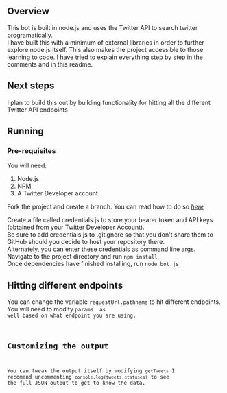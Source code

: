 ## Overview 

This bot is built in node.js and uses the Twitter API to search twitter programatically. </br>
I have built this with a minimum of external libraries in order to further explore node.js itself.
This also makes the project accessible to those learning to code. I have tried to explain everything step by step in the comments and in this readme. 

## Next steps
I plan to build this out by building functionality for hitting all the different Twitter API endpoints


## Running 

### Pre-requisites
You will need: </br>
1. Node.js
2. NPM
3. A Twitter Developer account


Fork the project and create a branch. You can read how to do so *[here](https://docs.github.com/en/github/collaborating-with-pull-requests/proposing-changes-to-your-work-with-pull-requests/creating-and-deleting-branches-within-your-repository)* </br>

Create a file called credentials.js to store your bearer token and API keys (obtained from your Twitter Developer Account). 
</br>Be sure to add credentials.js to .gitignore so that you don't share them to GitHub should you decide to host your repository there.</br>
Alternately, you can enter these credentials as command line args.
</br>
Navigate to the project directory and run <code>npm install</code> </br>
Once dependencies have finished installing, run <code>node bot.js</code>
</br>

## Hitting different endpoints
You can change the variable <code>requestUrl.pathname</code> to hit different endpoints.
You will need to modify <code>params </params> as well based on what endpoint you are using.


## Customizing the output
You can tweak the output itself by modifying <code>getTweets</code>
I recomend uncommenting <code>console.log(tweets.statuses)</code>
to see the full JSON output to get to know the data.





